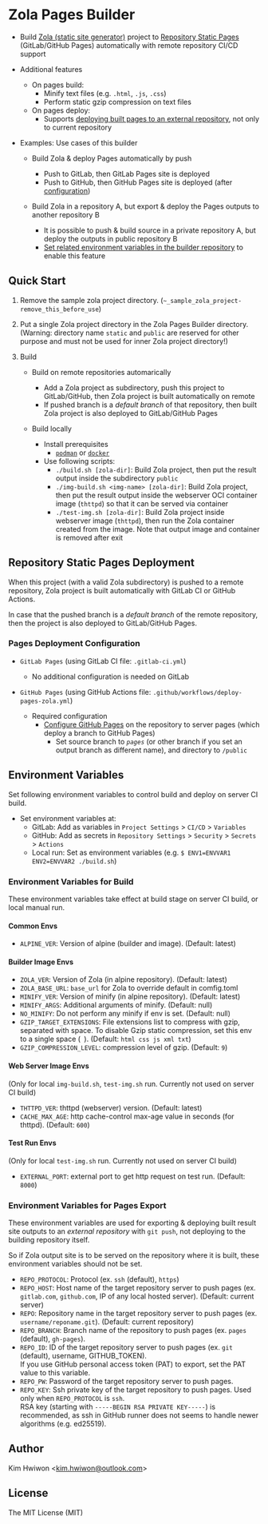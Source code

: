# Zola Pages Builder

  - Build [Zola (static site generator)](https://www.getzola.org/) project to
    [Repository Static Pages](#repository-static-pages-deployment) (GitLab/GitHub Pages)
    automatically with remote repository CI/CD support
      
  - Additional features
    - On pages build:
      - Minify text files (e.g. `.html`, `.js`, `.css`)
      - Perform static gzip compression on text files
    - On pages deploy:
      - Supports [deploying built pages to an external repository](#environment-variables-for-pages-export),
        not only to current repository

  - Examples: Use cases of this builder
  
    - Build Zola & deploy Pages automatically by push
      - Push to GitLab, then GitLab Pages site is deployed
      - Push to GitHub, then GitHub Pages site is deployed (after [configuration](#pages-deployment-configuration))
      
    - Build Zola in a repository A, but export & deploy the Pages outputs to another repository B
      - It is possible to push & build source in a private repository A,
        but deploy the outputs in public repository B
      - [Set related environment variables in the builder repository](#environment-variables-for-pages-export) to enable this feature



## Quick Start

  1. Remove the sample zola project directory.
     (`~_sample_zola_project-remove_this_before_use`)

  2. Put a single Zola project directory in the Zola Pages Builder directory.
     (Warning: directory name `static` and `public` are reserved for other purpose
     and must not be used for inner Zola project directory!)

  3. Build
  
     - Build on remote repositories automarically
       - Add a Zola project as subdirectory, push this project to GitLab/GitHub,
         then Zola project is built automatically on remote
       - If pushed branch is a *default branch* of that repository,
         then built Zola project is also deployed to GitLab/GitHub Pages
         
     - Build locally
       - Install prerequisites
         - [`podman`](https://podman.io/) or [`docker`](https://www.docker.com/)
       - Use following scripts:
         - `./build.sh [zola-dir]`:
           Build Zola project,
           then put the result output inside the subdirectory `public`
         - `./img-build.sh <img-name> [zola-dir]`:
           Build Zola project,
           then put the result output inside the webserver OCI container image (`thttpd`)
           so that it can be served via container
         - `./test-img.sh [zola-dir]`:
           Build Zola project inside webserver image (`thttpd`),
           then run the Zola container created from the image.
           Note that output image and container is removed after exit



## Repository Static Pages Deployment
  When this project (with a valid Zola subdirectory) is pushed to a remote repository,
  Zola project is built automatically with GitLab CI or GitHub Actions.

  In case that the pushed branch is a *default branch* of the remote repository,
  then the project is also deployed to GitLab/GitHub Pages.
  
  
### Pages Deployment Configuration

  - `GitLab Pages`
    (using GitLab CI file: `.gitlab-ci.yml`)
    - No additional configuration is needed on GitLab

  - `GitHub Pages`
    (using GitHub Actions file: `.github/workflows/deploy-pages-zola.yml`)
    - Required configuration
      - [Configure GitHub Pages](https://docs.github.com/pages/getting-started-with-github-pages/configuring-a-publishing-source-for-your-github-pages-site) on the repository to server pages
        (which deploy a branch to GitHub Pages)
        - Set source branch to *`pages`* (or other branch if you set an output branch as different name), and directory to `/public`



## Environment Variables
  Set following environment variables to control build and deploy on server CI build.
  
  - Set environment variables at:
    - GitLab: Add as variables in `Project Settings` > `CI/CD` > `Variables`
    - GitHub: Add as secrets in `Repository Settings` > `Security` > `Secrets` > `Actions`
    - Local run: Set as environment variables (e.g. `$ ENV1=ENVVAR1 ENV2=ENVVAR2 ./build.sh`)
  


### Environment Variables for Build
  These environment variables take effect at build stage on server CI build, or local manual run.


#### Common Envs

  - `ALPINE_VER`: Version of alpine (builder and image). (Default: latest)


#### Builder Image Envs

  - `ZOLA_VER`: Version of Zola (in alpine repository). (Default: latest)
  - `ZOLA_BASE_URL`: `base_url` for Zola to override default in comfig.toml
  - `MINIFY_VER`: Version of minify (in alpine repository). (Default: latest)
  - `MINIFY_ARGS`: Additional arguments of minify. (Default: null)
  - `NO_MINIFY`: Do not perform any minify if env is set. (Default: null)
  - `GZIP_TARGET_EXTENSIONS`: File extensions list to compress with gzip,
                              separated with space.
                              To disable Gzip static compression, set this env to a single space (` `).
                              (Default: `html css js xml txt`)
  - `GZIP_COMPRESSION_LEVEL`: compression level of gzip. (Default: `9`)


#### Web Server Image Envs
  (Only for local `img-build.sh`, `test-img.sh` run. Currently not used on server CI build)

  - `THTTPD_VER`: thttpd (webserver) version. (Default: latest)
  - `CACHE_MAX_AGE`: http cache-control max-age value in seconds (for thttpd).
                     (Default: `600`)


#### Test Run Envs
  (Only for local `test-img.sh` run. Currently not used on server CI build)

  - `EXTERNAL_PORT`: external port to get http request on test run.
                     (Default: `8000`)



### Environment Variables for Pages Export
  These environment variables are used for exporting & deploying built result site outputs
  to an *external repository* with `git push`, not deploying to the building repository itself.
  
  So if Zola output site is to be served on the repository where it is built,
  these environment variables should not be set.


  - `REPO_PROTOCOL`: Protocol (ex. `ssh` (default), `https`)
  - `REPO_HOST`: Host name of the target repository server to push pages
                 (ex. `gitlab.com`, `github.com`, IP of any local hosted server).
                 (Default: current server)
  - `REPO`: Repository name in the target repository server to push pages
            (ex. `username/reponame.git`).
            (Default: current repository)
  - `REPO_BRANCH`: Branch name of the repository to push pages
                   (ex. `pages` (default), `gh-pages`).
  - `REPO_ID`: ID of the target repository server to push pages
               (ex. `git` (default), username, GITHUB_TOKEN).  
               If you use GitHub personal access token (PAT) to export,
               set the PAT value to this variable.
  - `REPO_PW`: Password of the target repository server to push pages.
  - `REPO_KEY`: Ssh private key of the target repository to push pages.
                Used only when `REPO_PROTOCOL` is `ssh`.  
                RSA key (starting with `-----BEGIN RSA PRIVATE KEY-----`) is recommended,
                as ssh in GitHub runner does not seems to handle newer algorithms (e.g. ed25519).



## Author
Kim Hwiwon \<kim.hwiwon@outlook.com\>



## License
The MIT License (MIT)
